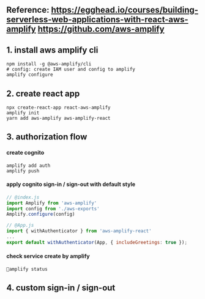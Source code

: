 Reference: 
https://egghead.io/courses/building-serverless-web-applications-with-react-aws-amplify 
https://github.com/aws-amplify 
---

## 1. install aws amplify cli
```shell
npm install -g @aws-amplify/cli
# config: create IAM user and config to amplify
amplify configure
```

## 2. create react app
```shell
npx create-react-app react-aws-amplify
amplify init
yarn add aws-amplify aws-amplify-react
```

## 3. authorization flow
#### create cognito
```shell
amplify add auth
amplify push
```
#### apply cognito sign-in / sign-out with default style
```javascript
// @index.js
import Amplify from 'aws-amplify'
import config from './aws-exports'
Amplify.configure(config)

// @App.js
import { withAuthenticator } from 'aws-amplify-react'
...
export default withAuthenticator(App, { includeGreetings: true });
```
#### check service create by amplify
```shell
amplify status
```

## 4. custom sign-in / sign-out

```shell
```
